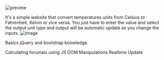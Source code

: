 ![preview](https://github.com/dsbahuguna/Temperature-Converter/assets/133838937/223b22e1-bafb-4815-84b0-f43e1f3787b0)

It's a simple website that convert temperatures units from Celsius to Fahrenheit, Kelvin or vice versa. You just have to enter the value and select the output unit type and output will be automatic update as you change the inputs.
![image](https://github.com/dsbahuguna/Temperature-Converter/assets/133838937/c89d8f8a-2828-4644-8c58-65576b184ee9)

Basics jQuery and bootstrap knowledge.

Calculating forumals using JS
DOM Manipulations
Realtime Update
